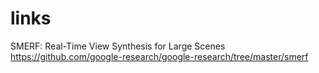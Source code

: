 # links

SMERF: Real-Time View Synthesis for Large Scenes
https://github.com/google-research/google-research/tree/master/smerf
